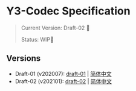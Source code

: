 # Y3-Codec Specification 

>
> Current Version: Draft-02 🎯
>
> Status: WIP🚀
>

## Versions

+ Draft-01 (v202007): [draft-01](draft-01.md) | [简体中文](draft-01_CN.md)
+ Draft-02 (v202101): [draft-02](draft-02.md) | [简体中文](draft-02_CN.md)

